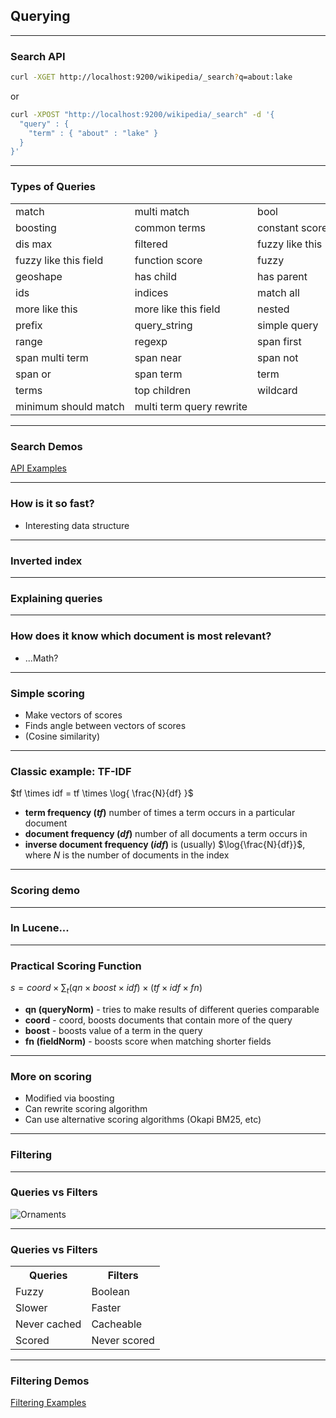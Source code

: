 ## Querying

---

### Search API

```bash
curl -XGET http://localhost:9200/wikipedia/_search?q=about:lake
```

or

```bash
curl -XPOST "http://localhost:9200/wikipedia/_search" -d '{
  "query" : {
    "term" : { "about" : "lake" }
  }
}'
```

---

### Types of Queries

<!-- .slide: style="font-size: 0.7em;" -->

<table>
<tr><td>match</td><td>multi match </td><td> bool</td><tr>

<tr><td> boosting  </td><td> common terms </td><td nowrap> constant score </td><tr>
<tr><td>  dis max  </td><td>filtered  </td><td> fuzzy like this </td><tr>
<tr><td>  fuzzy like this field </td><td> function score </td><td> fuzzy </td><tr>
<tr><td>  geoshape </td><td>has child  </td><td>has parent </td><tr>
<tr><td>    ids </td><td>indices  </td><td>  match all </td><tr>
<tr><td>  more like this </td><td>  more like this field  </td><td> nested </td><tr>
<tr><td>   prefix </td><td> query_string   </td><td>  simple query </td><tr>
<tr><td>    range</td><td> regexp   </td><td> span first </td><tr>
<tr><td>      span multi term  </td><td> span near  </td><td> span not </td><tr>
<tr><td>     span or  </td><td> span term  </td><td> term </td><tr>
<tr><td>   terms </td><td> top children  </td><td> wildcard</td><tr>
<tr><td nowrap>   minimum should match  </td><td nowrap> multi term query rewrite</td><tr>
</table>

---

### Search Demos

[API Examples](sense://searching.sense)

---

### How is it so fast?
* Interesting data structure

---

### Inverted index
<div class="row ix-illustration" data-illustration="ix-illustration" ng-controller="InvertedIndexController">
  <div ng-include src="'js/templates/_invindex.html'"></div>
</div>

---

### Explaining queries

---

### How does it know which document is most relevant?

* ...Math?

---

### Simple scoring

* Make vectors of scores
* Finds angle between vectors of scores
* (Cosine similarity)

---

### Classic example: TF-IDF
$tf \times idf = tf \times \log{ \frac{N}{df} }$

* **term frequency ($tf$)** number of times a term occurs in a particular document
* **document frequency ($df$)** number of all documents a term occurs in
* **inverse document frequency ($idf$)** is (usually) $\log{\frac{N}{df}}$, where $N$ is the number of documents in the index

---

### Scoring demo
<div class="row tfidf-illustration ix-illustration" data-illustration="tfidf-illustration" ng-controller="InvertedIndexController">
  <div ng-include src="'js/templates/_scoring.html'"></div>
</div>

---

### In Lucene...

---

### Practical Scoring Function
$s = coord \times \sum_{t} (qn \times boost \times idf) \times (tf \times idf \times fn)$

* **qn (queryNorm)** - tries to make results of different queries comparable
* **coord** - coord, boosts documents that contain more of the query
* **boost** - boosts value of a term in the query
* **fn (fieldNorm)** - boosts score when matching shorter fields

---

### More on scoring

* Modified via boosting
* Can rewrite scoring algorithm
* Can use alternative scoring algorithms (Okapi BM25, etc)

---

### Filtering

---

### Queries vs Filters
<!-- TODO: Fix this slide as it's confusing -->
![Ornaments](images/querying_vs_filtering.svg)

---

### Queries vs Filters

<table class="qvf">
<tr>
<th>Queries</th>
<th>Filters</th>
</tr>
<tr>
<td>Fuzzy</td>
<td>Boolean</td>
</tr>
<tr>
<td>Slower</td>
<td>Faster</td>
</tr>
<tr>
<td>Never cached</td>
<td>Cacheable</td>
</tr>
<tr>
<td>Scored</td>
<td>Never scored</td>
</tr>
</table>

---

### Filtering Demos

[Filtering Examples](sense://searching.sense#L81)
